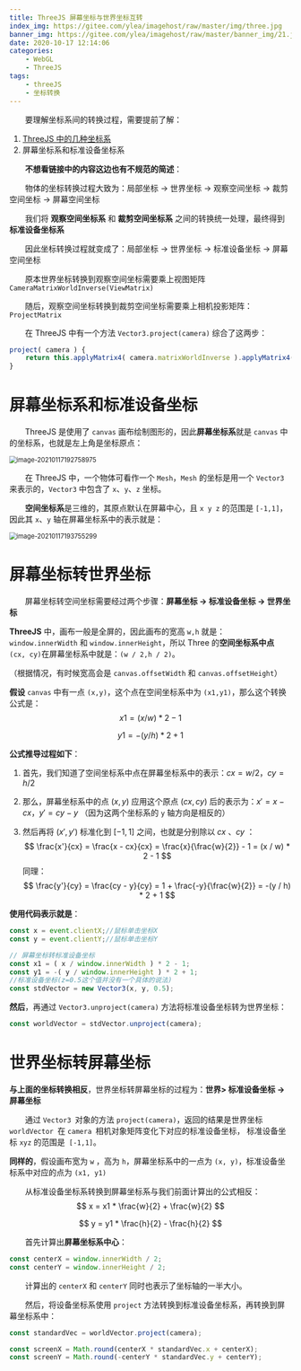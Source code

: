 ```yaml
---
title: ThreeJS 屏幕坐标与世界坐标互转
index_img: https://gitee.com/ylea/imagehost/raw/master/img/three.jpg
banner_img: https://gitee.com/ylea/imagehost/raw/master/banner_img/21.jpg
date: 2020-10-17 12:14:06
categories:
    - WebGL
    - ThreeJS
tags:
    - threeJS
    - 坐标转换
---
```




&emsp;&emsp;要理解坐标系间的转换过程，需要提前了解：

1. [ThreeJS 中的几种坐标系](https://yleave.top/2020/10/18/WebGL/%E5%9D%90%E6%A0%87%E7%B3%BB%E7%9B%B8%E5%85%B3%E7%9F%A5%E8%AF%86/)
2. 屏幕坐标系和标准设备坐标系



&emsp;&emsp;**不想看链接中的内容这边也有不规范的简述**：

&emsp;&emsp;物体的坐标转换过程大致为：局部坐标 -> 世界坐标 -> 观察空间坐标 -> 裁剪空间坐标 -> 屏幕空间坐标

&emsp;&emsp;我们将 **观察空间坐标系** 和 **裁剪空间坐标系** 之间的转换统一处理，最终得到 **标准设备坐标系**

&emsp;&emsp;因此坐标转换过程就变成了：局部坐标 -> 世界坐标 -> 标准设备坐标 -> 屏幕空间坐标



&emsp;&emsp;原本世界坐标转换到观察空间坐标需要乘上视图矩阵 `CameraMatrixWorldInverse(ViewMatrix)` 

&emsp;&emsp;随后，观察空间坐标转换到裁剪空间坐标需要乘上相机投影矩阵：`ProjectMatrix`

&emsp;&emsp;在 ThreeJS 中有一个方法 `Vector3.project(camera)` 综合了这两步：

```js
project( camera ) {
    return this.applyMatrix4( camera.matrixWorldInverse ).applyMatrix4( camera.projectionMatrix );
}
```

# 屏幕坐标系和标准设备坐标

&emsp;&emsp;ThreeJS 是使用了 `canvas` 画布绘制图形的，因此**屏幕坐标系**就是 `canvas` 中的坐标系，也就是左上角是坐标原点：

<img src="https://cdn.jsdelivr.net/gh/yleave/imagehost@master/img/image-20210117192758975.png" alt="image-20210117192758975" style="zoom:80%;" />

&emsp;&emsp;在 ThreeJS 中，一个物体可看作一个 `Mesh`，`Mesh` 的坐标是用一个 `Vector3` 来表示的，`Vector3` 中包含了 `x`、`y`、`z` 坐标。

&emsp;&emsp;**空间坐标系**是三维的，其原点默认在屏幕中心，且 `x y z` 的范围是 `[-1,1]`，因此其 `x`、`y` 轴在屏幕坐标系中的表示就是：

<img src="https://cdn.jsdelivr.net/gh/yleave/imagehost@master/img/image-20210117193755299.png" alt="image-20210117193755299" style="zoom:80%;" />

# 屏幕坐标转世界坐标

&emsp;&emsp;屏幕坐标转空间坐标需要经过两个步骤：**屏幕坐标 -> 标准设备坐标 -> 世界坐标**


**ThreeJS** 中，画布一般是全屏的，因此画布的宽高 `w,h` 就是：`window.innerWidth` 和 `window.innerHeight`，所以 Three 的**空间坐标系中点** `(cx, cy)`在屏幕坐标系中就是：`(w / 2,h / 2)`。

（根据情况，有时候宽高会是 `canvas.offsetWidth` 和 `canvas.offsetHeight`）

**假设** `canvas` 中有一点 `(x,y)`，这个点在空间坐标系中为 `(x1,y1)`，那么这个转换公式是：
$$
x1 = (x / w) * 2 - 1
$$

$$
y1 = -(y / h) * 2 + 1
$$

**公式推导过程如下**：

1. 首先，我们知道了空间坐标系中点在屏幕坐标系中的表示：$cx = w / 2$，$cy = h / 2$ 

2. 那么，屏幕坐标系中的点 $(x, y)$ 应用这个原点 $(cx, cy)$ 后的表示为：$x' = x - cx$，$y' = cy - y$ （因为这两个坐标系的 `y` 轴方向是相反的）

3. 然后再将 $(x', y')$ 标准化到 $[-1, 1]$ 之间，也就是分别除以 $cx$ 、$cy$ ：
   $$
   \frac{x'}{cx} = \frac{x - cx}{cx} = \frac{x}{\frac{w}{2}} - 1 = (x / w) * 2 - 1
   $$
   同理：
   $$
   \frac{y'}{cy} = \frac{cy - y}{cy} = 1 + \frac{-y}{\frac{w}{2}} = -(y / h) * 2 + 1
   $$

**使用代码表示就是**：

```js
const x = event.clientX;//鼠标单击坐标X
const y = event.clientY;//鼠标单击坐标Y

// 屏幕坐标转标准设备坐标
const x1 = ( x / window.innerWidth ) * 2 - 1;
const y1 = -( y / window.innerHeight ) * 2 + 1;
//标准设备坐标(z=0.5这个值并没有一个具体的说法)
const stdVector = new Vector3(x, y, 0.5);
```

**然后**，再通过 `Vector3.unproject(camera)` 方法将标准设备坐标转为世界坐标：

```js
const worldVector = stdVector.unproject(camera);
```

# 世界坐标转屏幕坐标

**与上面的坐标转换相反**，世界坐标转屏幕坐标的过程为：**世界> 标准设备坐标 -> 屏幕坐标**

&emsp;&emsp;通过 `Vector3 `对象的方法 `project(camera)`，返回的结果是世界坐标 `worldVector `在 `camera `相机对象矩阵变化下对应的标准设备坐标， 标准设备坐标 `xyz` 的范围是` [-1,1]`。

**同样的**，假设画布宽为 `w` ，高为 `h`，屏幕坐标系中的一点为 `(x, y)`，标准设备坐标系中对应的点为 `(x1, y1)`

&emsp;&emsp;从标准设备坐标系转换到屏幕坐标系与我们前面计算出的公式相反：
$$
x = x1 * \frac{w}{2} + \frac{w}{2}
$$

$$
y = y1 * \frac{h}{2} - \frac{h}{2}
$$

&emsp;&emsp;首先计算出**屏幕坐标系中心**：

```js
const centerX = window.innerWidth / 2;
const centerY = window.innerHeight / 2;
```

&emsp;&emsp;计算出的 `centerX` 和 `centerY` 同时也表示了坐标轴的一半大小。

&emsp;&emsp;然后，将设备坐标系使用 `project` 方法转换到标准设备坐标系，再转换到屏幕坐标系中：

```js
const standardVec = worldVector.project(camera);

const screenX = Math.round(centerX * standardVec.x + centerX);
const screenY = Math.round(-centerY * standardVec.y + centerY);
```




